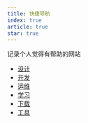 ```yaml
---
title: 快捷导航
index: true
article: true
star: true
---
```


记录个人觉得有帮助的网站
<!-- more -->

- [设计](设计.md)
- [开发](开发.md)
- [运维](运维.md)
- [学习](学习.md)
- [下载](下载.md)
- [工具](工具.md)